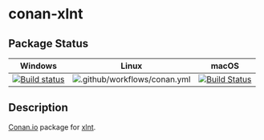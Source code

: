 # conan-xlnt

## Package Status

| Windows | Linux | macOS |
|:-------:|:-----:|:-----:|
|[![Build status](https://ci.appveyor.com/api/projects/status/u4f9la2icu2gwv4x/branch/testing%2F1.4.0?svg=true)](https://ci.appveyor.com/project/SpaceIm/conan-xlnt)|![.github/workflows/conan.yml](https://github.com/SpaceIm/conan-xlnt/workflows/.github/workflows/conan.yml/badge.svg?branch=testing%2F1.4.0)|[![Build Status](https://travis-ci.com/SpaceIm/conan-xlnt.svg?branch=testing%2F1.4.0)](https://travis-ci.com/SpaceIm/conan-xlnt)|

## Description

[Conan.io](https://conan.io) package for [xlnt](https://github.com/tfussell/xlnt).
